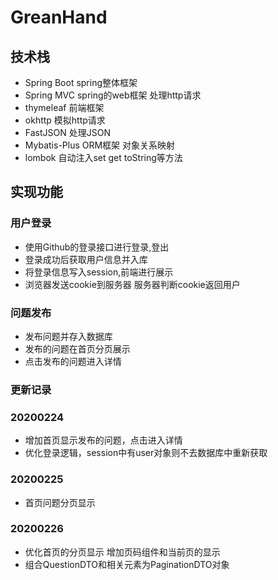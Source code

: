 # GreanHand
## 技术栈
- Spring Boot spring整体框架
- Spring MVC spring的web框架 处理http请求
- thymeleaf 前端框架
- okhttp 模拟http请求
- FastJSON 处理JSON
- Mybatis-Plus ORM框架 对象关系映射
- lombok 自动注入set get toString等方法

## 实现功能
### 用户登录
- 使用Github的登录接口进行登录,登出
- 登录成功后获取用户信息并入库
- 将登录信息写入session,前端进行展示
- 浏览器发送cookie到服务器 服务器判断cookie返回用户

### 问题发布
- 发布问题并存入数据库
- 发布的问题在首页分页展示
- 点击发布的问题进入详情

### 

### 更新记录
### 20200224
- 增加首页显示发布的问题，点击进入详情
- 优化登录逻辑，session中有user对象则不去数据库中重新获取

### 20200225
- 首页问题分页显示

### 20200226
- 优化首页的分页显示 增加页码组件和当前页的显示
- 组合QuestionDTO和相关元素为PaginationDTO对象
